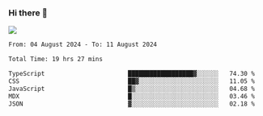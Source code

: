 ### Hi there 👋️

![](https://komarev.com/ghpvc/?username=Loner1024)

<!--START_SECTION:waka-->

```txt
From: 04 August 2024 - To: 11 August 2024

Total Time: 19 hrs 27 mins

TypeScript                       ██████████████████▓░░░░░░   74.30 %
CSS                              ██▓░░░░░░░░░░░░░░░░░░░░░░   11.05 %
JavaScript                       █▒░░░░░░░░░░░░░░░░░░░░░░░   04.68 %
MDX                              █░░░░░░░░░░░░░░░░░░░░░░░░   03.46 %
JSON                             ▓░░░░░░░░░░░░░░░░░░░░░░░░   02.18 %
```

<!--END_SECTION:waka-->




